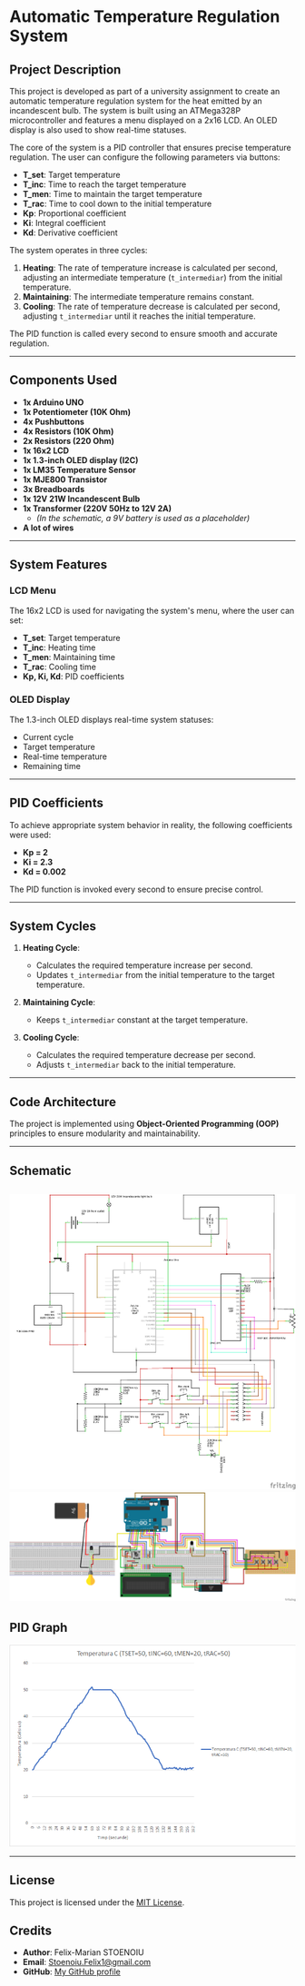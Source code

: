 # Automatic Temperature Regulation System

## Project Description
This project is developed as part of a university assignment to create an automatic temperature regulation system for the heat emitted by an incandescent bulb. The system is built using an ATMega328P microcontroller and features a menu displayed on a 2x16 LCD. An OLED display is also used to show real-time statuses.

The core of the system is a PID controller that ensures precise temperature regulation. The user can configure the following parameters via buttons:
- **T_set**: Target temperature
- **T_inc**: Time to reach the target temperature
- **T_men**: Time to maintain the target temperature
- **T_rac**: Time to cool down to the initial temperature
- **Kp**: Proportional coefficient
- **Ki**: Integral coefficient
- **Kd**: Derivative coefficient

The system operates in three cycles:
1. **Heating**: The rate of temperature increase is calculated per second, adjusting an intermediate temperature (`t_intermediar`) from the initial temperature.
2. **Maintaining**: The intermediate temperature remains constant.
3. **Cooling**: The rate of temperature decrease is calculated per second, adjusting `t_intermediar` until it reaches the initial temperature.

The PID function is called every second to ensure smooth and accurate regulation.

---

## Components Used
- **1x Arduino UNO**
- **1x Potentiometer (10K Ohm)**
- **4x Pushbuttons**
- **4x Resistors (10K Ohm)**
- **2x Resistors (220 Ohm)**
- **1x 16x2 LCD**
- **1x 1.3-inch OLED display (I2C)**
- **1x LM35 Temperature Sensor**
- **1x MJE800 Transistor**
- **3x Breadboards**
- **1x 12V 21W Incandescent Bulb**
- **1x Transformer (220V 50Hz to 12V 2A)**
  - *(In the schematic, a 9V battery is used as a placeholder)*
- **A lot of wires**

---

## System Features
### LCD Menu
The 16x2 LCD is used for navigating the system's menu, where the user can set:
- **T_set**: Target temperature
- **T_inc**: Heating time
- **T_men**: Maintaining time
- **T_rac**: Cooling time
- **Kp, Ki, Kd**: PID coefficients

### OLED Display
The 1.3-inch OLED displays real-time system statuses:
- Current cycle
- Target temperature
- Real-time temperature
- Remaining time

---

## PID Coefficients
To achieve appropriate system behavior in reality, the following coefficients were used:
- **Kp = 2**
- **Ki = 2.3**
- **Kd = 0.002**

The PID function is invoked every second to ensure precise control.

---

## System Cycles
1. **Heating Cycle**:
   - Calculates the required temperature increase per second.
   - Updates `t_intermediar` from the initial temperature to the target temperature.

2. **Maintaining Cycle**:
   - Keeps `t_intermediar` constant at the target temperature.

3. **Cooling Cycle**:
   - Calculates the required temperature decrease per second.
   - Adjusts `t_intermediar` back to the initial temperature.

---

## Code Architecture
The project is implemented using **Object-Oriented Programming (OOP)** principles to ensure modularity and maintainability.

---

## Schematic
![Schematic](SRA-scheme_schem.png)
![Schematic](SRA-scheme_bb.png)
---

## PID Graph
![Graph](Proces.png)

---

## License
This project is licensed under the [MIT License](LICENSE).

## Credits
- **Author**: Felix-Marian STOENOIU
- **Email**: Stoenoiu.Felix1@gmail.com
- **GitHub**: [My GitHub profile](https://github.com/FelixMarian)
